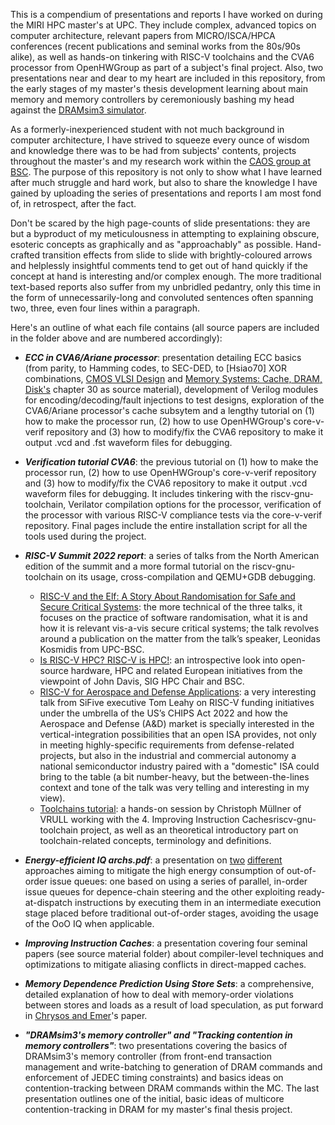 This is a compendium of presentations and reports I have worked on during the MIRI HPC master's at UPC. They include complex, advanced topics on computer architecture, relevant papers from MICRO/ISCA/HPCA conferences (recent publications and seminal works from the 80s/90s alike), as well as hands-on tinkering with RISC-V toolchains and the CVA6 processor from OpenHWGroup as part of a subject's final project. Also, two presentations near and dear to my heart are included in this repository, from the early stages of my master's thesis development learning about main memory and memory controllers by ceremoniously bashing my head against the [DRAMsim3 simulator](https://github.com/umd-memsys/DRAMsim3).

As a formerly-inexperienced student with not much background in computer architecture, I have strived to squeeze every ounce of wisdom and knowledge there was to be had from subjects' contents, projects throughout the master's and my research work within the [CAOS group at BSC](https://www.bsc.es/discover-bsc/organisation/scientific-structure/computer-architecture-operating-systems-caos). The purpose of this repository is not only to show what I have learned after much struggle and hard work, but also to share the knowledge I have gained by uploading the series of presentations and reports I am most fond of, in retrospect, after the fact.

Don't be scared by the high page-counts of slide presentations: they are but a byproduct of my meticulousness in attempting to explaining obscure, esoteric concepts as graphically and as "approachably" as possible. Hand-crafted transition effects from slide to slide with brightly-coloured arrows and helplessly insightful comments tend to get out of hand quickly if the concept at hand is interesting and/or complex enough. The more traditional text-based reports also suffer from my unbridled pedantry, only this time in the form of unnecessarily-long and convoluted sentences often spanning two, three, even four lines within a paragraph.

Here's an outline of what each file contains (all source papers are included in the folder above and are numbered accordingly):

  - **_ECC in CVA6/Ariane processor_**: presentation detailing ECC basics (from parity, to Hamming codes, to SEC-DED, to [Hsiao70] XOR combinations, [CMOS VLSI Design](http://pages.hmc.edu/harris/cmosvlsi/4e/index.html) and [Memory Systems: Cache, DRAM, Disk's](https://shop.elsevier.com/books/memory-systems/jacob/978-0-12-379751-3) chapter 30 as source material), development of Verilog modules for encoding/decoding/fault injections to test designs, exploration of the CVA6/Ariane processor's cache subsytem and a lengthy tutorial on (1) how to make the processor run, (2) how to use OpenHWGroup's core-v-verif repository and (3) how to modify/fix the CVA6 repository to make it output .vcd and .fst waveform files for debugging.
  
  - **_Verification tutorial CVA6_**: the previous tutorial on (1) how to make the processor run, (2) how to use OpenHWGroup's core-v-verif repository and (3) how to modify/fix the CVA6 repository to make it output .vcd waveform files for debugging. It includes tinkering with the riscv-gnu-toolchain, Verilator compilation options for the processor, verification of the processor with various RISC-V compliance tests via the core-v-verif repository. Final pages include the entire installation script for all the tools used during the project.

  - **_RISC-V Summit 2022 report_**: a series of talks from the North American edition of the summit and a more formal tutorial on the riscv-gnu-toolchain on its usage, cross-compilation and QEMU+GDB debugging.

    - [RISC-V and the Elf: A Story About Randomisation for Safe and Secure Critical Systems](https://www.youtube.com/watch?v=To_wmz8xIVU&list=PL85jopFZCnbPPRyjl_qMQ50DPq_iQKhFg&index=94): the more technical of the three talks, it focuses on the practice of software randomisation, what it is and how it is relevant vis-a-vis secure critical systems; the talk revolves around a publication on the matter from the talk’s speaker, Leonidas Kosmidis from UPC-BSC.
    - [Is RISC-V HPC? RISC-V is HPC!](https://www.youtube.com/watch?v=HYSvMBWy3cM&list=PL85jopFZCnbPPRyjl_qMQ50DPq_iQKhFg&index=13&t=7s): an introspective look into open-source hardware, HPC and related European initiatives from the viewpoint of John Davis, SIG HPC Chair and BSC.
    - [RISC-V for Aerospace and Defense Applications](https://www.youtube.com/watch?v=GrTjDgSpSmY&list=PL85jopFZCnbPPRyjl_qMQ50DPq_iQKhFg&index=55): a very interesting talk from SiFive executive Tom Leahy on RISC-V funding initiatives under the umbrella of the US’s CHIPS Act 2022 and how the Aerospace and Defense (A&D) market is specially interested in the vertical-integration possibilities that an open ISA provides, not only in meeting highly-specific requirements from defense-related projects, but also in the industrial and commercial autonomy a national semiconductor industry paired with a "domestic" ISA could bring to the table (a bit number-heavy, but the between-the-lines context and tone of the talk was very telling and interesting in my view).
    - [Toolchains tutorial](https://www.youtube.com/watch?v=mBNX843U2qE&list=PL85jopFZCnbPPRyjl_qMQ50DPq_iQKhFg&index=68): a hands-on session by Christoph Müllner of VRULL working with the 4. Improving Instruction Cachesriscv-gnu-toolchain project, as well as an theoretical introductory part on toolchain-related concepts, terminology and definitions.

  - **_Energy-efficient IQ archs.pdf_**: a presentation on [two](https://ieeexplore.ieee.org/document/9923800) [different](https://ieeexplore.ieee.org/document/7011406) approaches aiming to mitigate the high energy consumption of out-of-order issue queues: one based on using a series of parallel, in-order issue queues for depence-chain steering and the other exploiting ready-at-dispatch instructions by executing them in an intermediate execution stage placed before traditional out-of-order stages, avoiding the usage of the OoO IQ when applicable.

  - **_Improving Instruction Caches_**: a presentation covering four seminal papers (see source material folder) about compiler-level techniques and optimizations to mitigate aliasing conflicts in direct-mapped caches.

  - **_Memory Dependence Prediction Using Store Sets_**: a comprehensive, detailed explanation of how to deal with memory-order violations between stores and loads as a result of load speculation, as put forward in [Chrysos and Emer](https://ieeexplore.ieee.org/document/694770)'s paper.

  - **_"DRAMsim3's memory controller" and "Tracking contention in memory controllers"_**: two presentations covering the basics of DRAMsim3's memory controller (from front-end transaction management and write-batching to generation of DRAM commands and enforcement of JEDEC timing constraints) and basics ideas on contention-tracking between DRAM commands within the MC. The last presentation outlines one of the initial, basic ideas of multicore contention-tracking in DRAM for my master's final thesis project.
